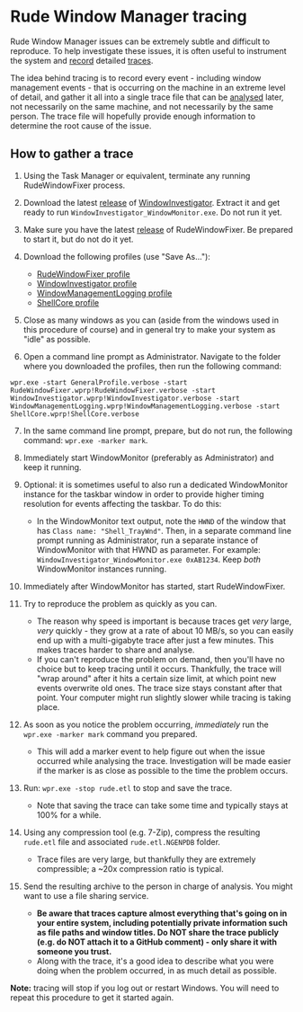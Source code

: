 # Rude Window Manager tracing

Rude Window Manager issues can be extremely subtle and difficult to reproduce.
To help investigate these issues, it is often useful to instrument the system
and [record][] detailed [traces][].

The idea behind tracing is to record every event - including window management
events - that is occurring on the machine in an extreme level of detail, and
gather it all into a single trace file that can be [analysed][] later, not
necessarily on the same machine, and not necessarily by the same person.
The trace file will hopefully provide enough information to determine the root
cause of the issue.

## How to gather a trace

1. Using the Task Manager or equivalent, terminate any running
   RudeWindowFixer process.

2. Download the latest [release][WindowInvestigatorReleases] of
  [WindowInvestigator][]. Extract it and get ready to run
  `WindowInvestigator_WindowMonitor.exe`. Do not run it yet.

3. Make sure you have the latest [release][RudeWindowFixerReleases] of
   RudeWindowFixer. Be prepared to start it, but do not do it yet.

4. Download the following profiles (use "Save As..."):
   - [RudeWindowFixer profile][]
   - [WindowInvestigator profile][]
   - [WindowManagementLogging profile][]
   - [ShellCore profile][]

5. Close as many windows as you can (aside from the windows used in this
   procedure of course) and in general try to make your system as "idle" as
   possible.

6. Open a command line prompt as Administrator. Navigate to the folder where you
   downloaded the profiles, then run the following command:

```
wpr.exe -start GeneralProfile.verbose -start RudeWindowFixer.wprp!RudeWindowFixer.verbose -start WindowInvestigator.wprp!WindowInvestigator.verbose -start WindowManagementLogging.wprp!WindowManagementLogging.verbose -start ShellCore.wprp!ShellCore.verbose
```

7. In the same command line prompt, prepare, but do not run, the following
   command: `wpr.exe -marker mark`.

8.  Immediately start WindowMonitor (preferably as Administrator) and keep it
    running.

9.  Optional: it is sometimes useful to also run a dedicated WindowMonitor
    instance for the taskbar window in order to provide higher timing resolution
    for events affecting the taskbar. To do this:
    - In the WindowMonitor text output, note the `HWND` of the window that has
      `Class name: "Shell_TrayWnd"`. Then, in a separate command line prompt
      running as Administrator, run a separate instance of WindowMonitor with
      that HWND as parameter. For example: `WindowInvestigator_WindowMonitor.exe
      0xAB1234`. Keep *both* WindowMonitor instances running.

10. Immediately after WindowMonitor has started, start RudeWindowFixer.

11. Try to reproduce the problem as quickly as you can.
    - The reason why speed is important is because traces get *very* large,
      *very* quickly - they grow at a rate of about 10 MB/s, so you can easily
      end up with a multi-gigabyte trace after just a few minutes. This makes
      traces harder to share and analyse.
    - If you can't reproduce the problem on demand, then you'll have no choice
      but to keep tracing until it occurs. Thankfully, the trace will "wrap
      around" after it hits a certain size limit, at which point new events
      overwrite old ones. The trace size stays constant after that point. Your
      computer might run slightly slower while tracing is taking place.

12. As soon as you notice the problem occurring, *immediately* run the `wpr.exe
    -marker mark` command you prepared.
    - This will add a marker event to help figure out when the issue occurred
      while analysing the trace. Investigation will be made easier if the marker
      is as close as possible to the time the problem occurs.

13. Run: `wpr.exe -stop rude.etl` to stop and save the trace.
    - Note that saving the trace can take some time and typically stays at 100%
      for a while.

14. Using any compression tool (e.g. 7-Zip), compress the resulting `rude.etl`
    file and associated `rude.etl.NGENPDB` folder. 
    - Trace files are very large, but thankfully they are extremely
      compressible; a ~20x compression ratio is typical.

15. Send the resulting archive to the person in charge of analysis. You might
    want to use a file sharing service.
    - **Be aware that traces capture almost everything that's going on in your
      entire system, including potentially private information such as file
      paths and window titles. Do NOT share the trace publicly (e.g. do NOT
      attach it to a GitHub comment) - only share it with someone you trust.**
    - Along with the trace, it's a good idea to describe what you were doing
      when the problem occurred, in as much detail as possible.

**Note:** tracing will stop if you log out or restart Windows. You will need to
repeat this procedure to get it started again.

[analysed]: https://docs.microsoft.com/en-us/windows-hardware/test/wpt/windows-performance-analyzer
[record]: https://docs.microsoft.com/en-us/windows-hardware/test/wpt/windows-performance-recorder
[RudeWindowFixer profile]: https://raw.githubusercontent.com/dechamps/RudeWindowFixer/master/RudeWindowFixer.wprp
[RudeWindowFixerReleases]: https://github.com/dechamps/RudeWindowFixer/releases
[ShellCore profile]: https://raw.githubusercontent.com/dechamps/WindowInvestigator/master/ShellCore.wprp
[WindowInvestigator profile]: https://raw.githubusercontent.com/dechamps/WindowInvestigator/master/WindowInvestigator.wprp
[WindowManagementLogging profile]: https://raw.githubusercontent.com/dechamps/WindowInvestigator/master/WindowManagementLogging.wprp
[traces]: https://docs.microsoft.com/en-us/windows/win32/etw/about-event-tracing
[WindowInvestigator]: https://github.com/dechamps/WindowInvestigator
[WindowInvestigatorReleases]: https://github.com/dechamps/WindowInvestigator/releases

